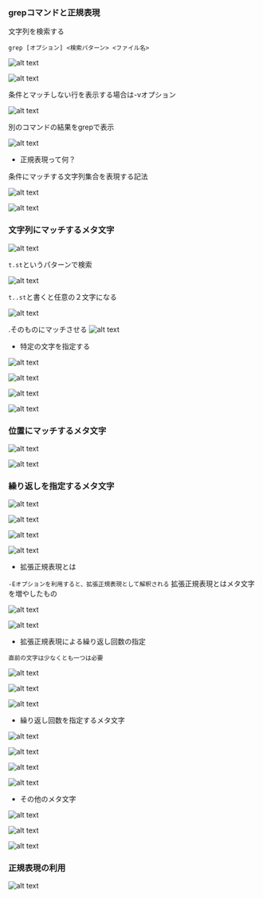 ### grepコマンドと正規表現

文字列を検索する

```
grep [オプション] <検索パターン> <ファイル名>
```

![alt text](image.png)

![alt text](image-1.png)

条件とマッチしない行を表示する場合は-vオプション

![alt text](image-2.png)

別のコマンドの結果をgrepで表示

![alt text](image-3.png)

- 正規表現って何？

条件にマッチする文字列集合を表現する記法

![alt text](image-4.png)

![alt text](image-5.png)

### 文字列にマッチするメタ文字

![alt text](image-6.png)

`t.st`というパターンで検索

![alt text](image-7.png)

`t..st`と書くと任意の２文字になる

![alt text](image-8.png)

.そのものにマッチさせる
![alt text](image-9.png)

- 特定の文字を指定する

![alt text](image-10.png)

![alt text](image-11.png)

![alt text](image-12.png)

![alt text](image-13.png)

### 位置にマッチするメタ文字

![alt text](image-14.png)

![alt text](image-15.png)

### 繰り返しを指定するメタ文字

![alt text](image-16.png)

![alt text](image-17.png)

![alt text](image-18.png)

![alt text](image-19.png)

- 拡張正規表現とは

`-Eオプションを利用すると、拡張正規表現として解釈される`
拡張正規表現とはメタ文字を増やしたもの

![alt text](image-20.png)

![alt text](image-21.png)

- 拡張正規表現による繰り返し回数の指定

`直前の文字は少なくとも一つは必要`

![alt text](image-22.png)

![alt text](image-23.png)

![alt text](image-24.png)

- 繰り返し回数を指定するメタ文字

![alt text](image-25.png)

![alt text](image-26.png)

![alt text](image-27.png)

![alt text](image-28.png)

- その他のメタ文字

![alt text](image-29.png)

![alt text](image-30.png)

![alt text](image-31.png)

### 正規表現の利用

![alt text](image-32.png)

